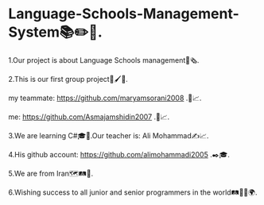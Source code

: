 # Language-Schools-Management-System📚✏️📑.

1.Our project is about Language Schools management📒🗞️.

2.This is our first group project💎🖌️👥.

my teammate: https://github.com/maryamsorani2008 .👥📈.

me: https://github.com/Asmajamshidin2007 .👥📈.

3.We are learning C#🎓📒.Our teacher is: Ali Mohammad✍️📈.

4.His github account: https://github.com/alimohammadi2005 .✒️🎓.

5.We are from Iran🗺️🛤️🧭.

6.Wishing success to all junior and senior programmers in the world🛤️🧭✨🌍.
